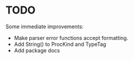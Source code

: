 # TODO

Some immediate improvements:

* Make parser error functions accept formatting.
* Add String() to ProcKind and TypeTag
* Add package docs
